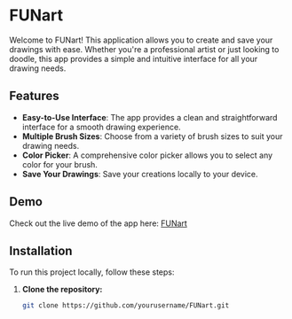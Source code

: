 # FUNart

Welcome to FUNart! This application allows you to create and save your drawings with ease. Whether you're a professional artist or just looking to doodle, this app provides a simple and intuitive interface for all your drawing needs.

## Features

- **Easy-to-Use Interface**: The app provides a clean and straightforward interface for a smooth drawing experience.
- **Multiple Brush Sizes**: Choose from a variety of brush sizes to suit your drawing needs.
- **Color Picker**: A comprehensive color picker allows you to select any color for your brush.
- **Save Your Drawings**: Save your creations locally to your device.

## Demo

Check out the live demo of the app here: [FUNart](https://funart-rouge.vercel.app)

## Installation

To run this project locally, follow these steps:

1. **Clone the repository:**
   ```bash
   git clone https://github.com/yourusername/FUNart.git
